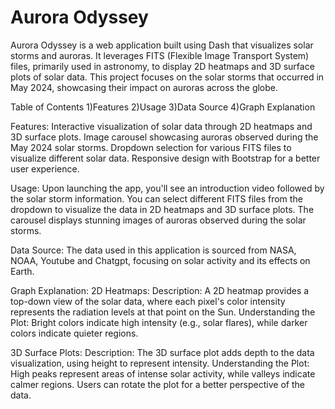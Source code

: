 # Aurora Odyssey
Aurora Odyssey is a web application built using Dash that visualizes solar storms and auroras. It leverages FITS (Flexible Image Transport System) files, primarily used in astronomy, to display 2D heatmaps and 3D surface plots of solar data. This project focuses on the solar storms that occurred in May 2024, showcasing their impact on auroras across the globe.

Table of Contents
1)Features
2)Usage
3)Data Source
4)Graph Explanation

Features:
Interactive visualization of solar data through 2D heatmaps and 3D surface plots.
Image carousel showcasing auroras observed during the May 2024 solar storms.
Dropdown selection for various FITS files to visualize different solar data.
Responsive design with Bootstrap for a better user experience.

Usage:
Upon launching the app, you'll see an introduction video followed by the solar storm information. You can select different FITS files from the dropdown to visualize the data in 2D heatmaps and 3D surface plots. The carousel displays stunning images of auroras observed during the solar storms.

Data Source:
The data used in this application is sourced from NASA, NOAA, Youtube and Chatgpt, focusing on solar activity and its effects on Earth.

Graph Explanation:
2D Heatmaps:
Description: A 2D heatmap provides a top-down view of the solar data, where each pixel's color intensity represents the radiation levels at that point on the Sun.
Understanding the Plot: Bright colors indicate high intensity (e.g., solar flares), while darker colors indicate quieter regions.

3D Surface Plots:
Description: The 3D surface plot adds depth to the data visualization, using height to represent intensity.
Understanding the Plot: High peaks represent areas of intense solar activity, while valleys indicate calmer regions. Users can rotate the plot for a better perspective of the data.
